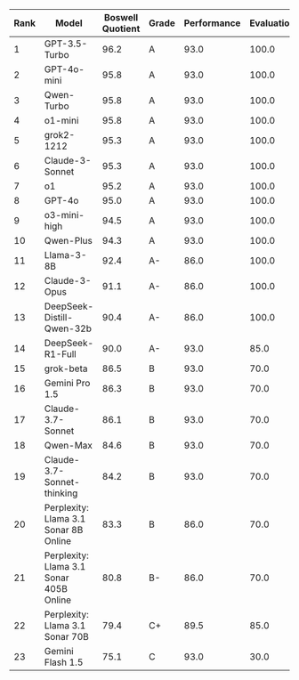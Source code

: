 | Rank | Model | Boswell Quotient | Grade | Performance | Evaluation | Efficiency |
|------|-------|-----------------|-------|------------|------------|------------|
| 1 | GPT-3.5-Turbo | 96.2 | A | 93.0 | 100.0 | 98.5 |
| 2 | GPT-4o-mini | 95.8 | A | 93.0 | 100.0 | 96.5 |
| 3 | Qwen-Turbo | 95.8 | A | 93.0 | 100.0 | 96.5 |
| 4 | o1-mini | 95.8 | A | 93.0 | 100.0 | 96.6 |
| 5 | grok2-1212 | 95.3 | A | 93.0 | 100.0 | 94.0 |
| 6 | Claude-3-Sonnet | 95.3 | A | 93.0 | 100.0 | 93.8 |
| 7 | o1 | 95.2 | A | 93.0 | 100.0 | 93.2 |
| 8 | GPT-4o | 95.0 | A | 93.0 | 100.0 | 92.3 |
| 9 | o3-mini-high | 94.5 | A | 93.0 | 100.0 | 89.9 |
| 10 | Qwen-Plus | 94.3 | A | 93.0 | 100.0 | 88.7 |
| 11 | Llama-3-8B | 92.4 | A- | 86.0 | 100.0 | 96.9 |
| 12 | Claude-3-Opus | 91.1 | A- | 86.0 | 100.0 | 90.3 |
| 13 | DeepSeek-Distill-Qwen-32b | 90.4 | A- | 86.0 | 100.0 | 87.1 |
| 14 | DeepSeek-R1-Full | 90.0 | A- | 93.0 | 85.0 | N/A |
| 15 | grok-beta | 86.5 | B | 93.0 | 70.0 | 94.7 |
| 16 | Gemini Pro 1.5 | 86.3 | B | 93.0 | 70.0 | 94.1 |
| 17 | Claude-3.7-Sonnet | 86.1 | B | 93.0 | 70.0 | 92.8 |
| 18 | Qwen-Max | 84.6 | B | 93.0 | 70.0 | 85.7 |
| 19 | Claude-3.7-Sonnet-thinking | 84.2 | B | 93.0 | 70.0 | 83.4 |
| 20 | Perplexity: Llama 3.1 Sonar 8B Online | 83.3 | B | 86.0 | 70.0 | 96.6 |
| 21 | Perplexity: Llama 3.1 Sonar 405B Online | 80.8 | B- | 86.0 | 70.0 | 83.6 |
| 22 | Perplexity: Llama 3.1 Sonar 70B | 79.4 | C+ | 89.5 | 85.0 | 45.5 |
| 23 | Gemini Flash 1.5 | 75.1 | C | 93.0 | 30.0 | 98.1 |